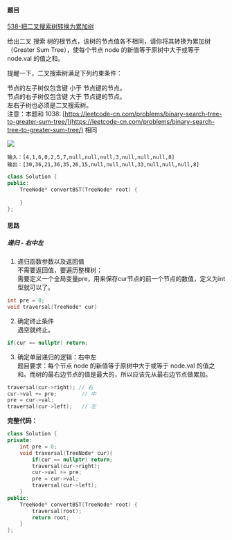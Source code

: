 <h4 id="Vvw6n">题目</h4>

[538-把二叉搜索树转换为累加树](https://leetcode.cn/problems/convert-bst-to-greater-tree/)

给出二叉 搜索 树的根节点，该树的节点值各不相同，请你将其转换为累加树（Greater Sum Tree），使每个节点 node 的新值等于原树中大于或等于 node.val 的值之和。

提醒一下，二叉搜索树满足下列约束条件：

节点的左子树仅包含键 小于 节点键的节点。  
节点的右子树仅包含键 大于 节点键的节点。  
左右子树也必须是二叉搜索树。  
注意：本题和 1038: [https://leetcode-cn.com/problems/binary-search-tree-to-greater-sum-tree/](https://leetcode-cn.com/problems/binary-search-tree-to-greater-sum-tree/) 相同

![](http://cdn.notes.kamacoder.com/d154208a-72e0-4301-a33a-e0bd05933056.png)

```plain
输入：[4,1,6,0,2,5,7,null,null,null,3,null,null,null,8]
输出：[30,36,21,36,35,26,15,null,null,null,33,null,null,null,8]
```

```cpp
class Solution {
public:
    TreeNode* convertBST(TreeNode* root) {
        
    }
};
```

<h4 id="dW4zT">思路</h4>
<h5 id="rzFVA">递归 - 右中左</h5>

1. 递归函数参数以及返回值  
不需要返回值，要遍历整棵树；  
需要定义一个全局变量pre，用来保存cur节点的前一个节点的数值，定义为int型就可以了。

```cpp
int pre = 0;
void traversal(TreeNode* cur)
```

2. 确定终止条件  
遇空就终止。

```cpp
if(cur == nullptr) return;
```

3. 确定单层递归的逻辑：右中左  
题目要求：每个节点 node 的新值等于原树中大于或等于 node.val 的值之和。而树的最右边节点的值是最大的，所以应该先从最右边节点做累加。

```cpp
traversal(cur->right); // 右
cur->val += pre;		// 中
pre = cur->val;
traversal(cur->left);	// 左
```

**完整代码：**

```cpp
class Solution {
private:
    int pre = 0;
    void traversal(TreeNode* cur){
        if(cur == nullptr) return;
        traversal(cur->right);
        cur->val += pre;
        pre = cur->val;
        traversal(cur->left);
    }
public:
    TreeNode* convertBST(TreeNode* root) {
        traversal(root);
        return root;
    }
};
```

